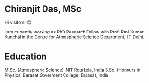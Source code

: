 # Chiranjit Das, MSc
Hi visitors! 😊

I am currently working as PhD Research Fellow with Prof. Ravi Kumar Kunchal in the Centre for Atmospheric Science Department, IIT Delhi.

# Education

M.Sc. (Atmospheric Science), NIT Rourkela, India
B.Sc. (Honours in Physics) Barasat Goverment College, Barasat, India 





